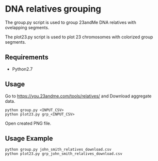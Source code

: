 # DNA relatives grouping
The group.py script is used to group 23andMe DNA relatives with ovelapping segments.

The plot23.py script is used to plot 23 chromosomes with colorized group segments.

## Requirements
* Python2.7

## Usage
Go to https://you.23andme.com/tools/relatives/ and Download aggregate data.

```
python group.py <INPUT_CSV>
python plot23.py grp_<INPUT_CSV>
```

Open created PNG file.

## Usage Example
```
python group.py john_smith_relatives_download.csv
python plot23.py grp_john_smith_relatives_download.csv
```
